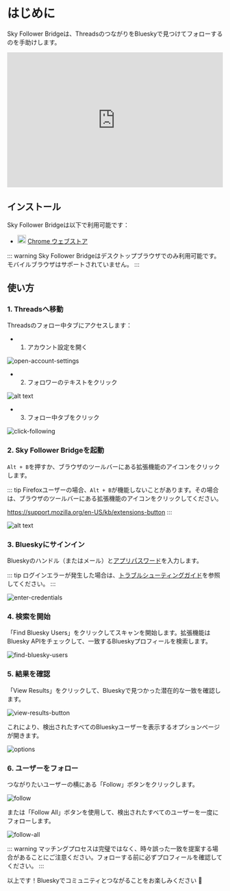 # はじめに

Sky Follower Bridgeは、ThreadsのつながりをBlueskyで見つけてフォローするのを手助けします。

<iframe width="100%" height="315" src="https://www.youtube.com/embed/2GH-Vn3lBZ8?si=oScIGF2uFYAIH4jc" title="YouTube video player" frameborder="0" allow="accelerometer; autoplay; clipboard-write; encrypted-media; gyroscope; picture-in-picture; web-share" referrerpolicy="strict-origin-when-cross-origin" allowfullscreen></iframe>

## インストール

Sky Follower Bridgeは以下で利用可能です：

<ul class="install-list">
  <li>
    <img src="/images/icon-chrome.svg" width="20" height="20">
    <a href="https://chrome.google.com/webstore/detail/sky-follower-bridge/behhbpbpmailcnfbjagknjngnfdojpko">Chrome ウェブストア</a>
  </li>
</ul>

::: warning
Sky Follower Bridgeはデスクトップブラウザでのみ利用可能です。モバイルブラウザはサポートされていません。
:::

## 使い方

### 1. Threadsへ移動

Threadsのフォロー中タブにアクセスします：
- 1. アカウント設定を開く

![open-account-settings](/images/threads-open-account.png)

- 2. フォロワーのテキストをクリック

![alt text](/images/threads-click-followers.png)

- 3. フォロー中タブをクリック

![click-following](/images/threads-click-following.png)

### 2. Sky Follower Bridgeを起動

`Alt + B`を押すか、ブラウザのツールバーにある拡張機能のアイコンをクリックします。

::: tip
Firefoxユーザーの場合、`Alt + B`が機能しないことがあります。その場合は、ブラウザのツールバーにある拡張機能のアイコンをクリックしてください。

https://support.mozilla.org/en-US/kb/extensions-button
:::

![alt text](/images/threads-open-extension.png)

### 3. Blueskyにサインイン

Blueskyのハンドル（またはメール）と[アプリパスワード](https://bsky.app/settings/app-passwords)を入力します。

::: tip
ログインエラーが発生した場合は、[トラブルシューティングガイド](/ja/troubleshooting)を参照してください。
:::

![enter-credentials](/images/enter-credentials.png)

### 4. 検索を開始

「Find Bluesky Users」をクリックしてスキャンを開始します。拡張機能はBluesky APIをチェックして、一致するBlueskyプロフィールを検索します。

![find-bluesky-users](/images/scan-users.png)

### 5. 結果を確認

「View Results」をクリックして、Blueskyで見つかった潜在的な一致を確認します。

![view-results-button](/images/click-results.png)

これにより、検出されたすべてのBlueskyユーザーを表示するオプションページが開きます。

![options](/images/options.png)

### 6. ユーザーをフォロー

つながりたいユーザーの横にある「Follow」ボタンをクリックします。

![follow](/images/click-follow-btn.png)

または「Follow All」ボタンを使用して、検出されたすべてのユーザーを一度にフォローします。

![follow-all](/images/follow-all-btn.png)

::: warning
マッチングプロセスは完璧ではなく、時々誤った一致を提案する場合があることにご注意ください。フォローする前に必ずプロフィールを確認してください。
:::

以上です！Blueskyでコミュニティとつながることをお楽しみください 🎉 
